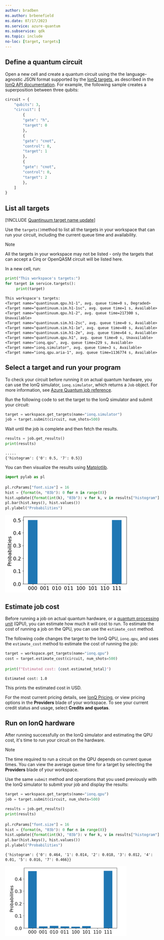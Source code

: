 ```yaml
---
author: bradben
ms.author: brbenefield
ms.date: 07/17/2023
ms.service: azure-quantum
ms.subservice: qdk
ms.topic: include
no-loc: [target, targets]
---
```


## Define a quantum circuit

Open a new cell and create a quantum circuit using the the language-agnostic JSON format supported by the [IonQ targets](xref:microsoft.quantum.providers.ionq), as described in the [IonQ API documentation](https://docs.ionq.com/#tag/quantum_programs). For example, the following sample creates a superposition between three qubits:

```python
circuit = {
    "qubits": 3,
    "circuit": [
        {
        "gate": "h",
        "target": 0
        },
        {
        "gate": "cnot",
        "control": 0,
        "target": 1
        },
        {
        "gate": "cnot",
        "control": 0,
        "target": 2
        },
    ]
}
```

## List all targets

[!INCLUDE [Quantinuum target name update](quantinuum-name-change.md)]

Use the `targets()`method to list all the targets in your workspace that can run your circuit, including the
current queue time and availability.

> [!NOTE]
> All the targets in your workspace may not be listed - only the targets that can accept a Cirq or OpenQASM circuit will be listed here. 

In a new cell, run:

```python
print("This workspace's targets:")
for target in service.targets():
     print(target)
```

```output
This workspace's targets:
<Target name="quantinuum.qpu.h1-1", avg. queue time=0 s, Degraded>
<Target name="quantinuum.sim.h1-1sc", avg. queue time=1 s, Available>
<Target name="quantinuum.qpu.h1-2", avg. queue time=217300 s, Unavailable>
<Target name="quantinuum.sim.h1-2sc", avg. queue time=0 s, Available>
<Target name="quantinuum.sim.h1-1e", avg. queue time=40 s, Available>
<Target name="quantinuum.sim.h1-2e", avg. queue time=64 s, Available>
<Target name="quantinuum.qpu.h1", avg. queue time=0 s, Unavailable>
<Target name="ionq.qpu", avg. queue time=229 s, Available>
<Target name="ionq.simulator", avg. queue time=3 s, Available>
<Target name="ionq.qpu.aria-1", avg. queue time=1136774 s, Available>
```

## Select a target and run your program

To check your circuit before running it on actual quantum hardware, you can use the IonQ simulator, `ionq.simulator`, which returns a `Job` object. For more information, see [Azure Quantum job reference](xref:microsoft.quantum.optimization.job-reference).

Run the following code to set the target to the IonQ simulator and submit your circuit:

```python
target = workspace.get_targets(name="ionq.simulator")
job = target.submit(circuit, num_shots=500)
```

Wait until the job is complete and then fetch the results.

```python
results = job.get_results()
print(results)
```

```output
.....
{'histogram': {'0': 0.5, '7': 0.5}}
```

You can then visualize the results using [Matplotlib](https://matplotlib.org/stable/users/installing/index.html).

```python
import pylab as pl

pl.rcParams["font.size"] = 16
hist = {format(n, "03b"): 0 for n in range(8)}
hist.update({format(int(k), "03b"): v for k, v in results["histogram"].items()})
pl.bar(hist.keys(), hist.values())
pl.ylabel("Probabilities")
```

![IonQ job output](../media/ionq-results.png)


## Estimate job cost

Before running a job on actual quantum hardware, or a [quantum processing unit](xref:microsoft.quantum.target-profiles) (QPU), you can estimate how much it will cost to run. To estimate the cost of running a job on the QPU, you can use the `estimate_cost` method.

The following code changes the target to the IonQ QPU, `ionq.qpu`, and uses the `estimate_cost` method to estimate the cost of running the job:

```python
target = workspace.get_targets(name="ionq.qpu")
cost = target.estimate_cost(circuit, num_shots=500)

print(f"Estimated cost: {cost.estimated_total}")
```

```output
Estimated cost: 1.0
```

This prints the estimated cost in USD.

For the most current pricing details, see [IonQ Pricing](xref:microsoft.quantum.providers.ionq#pricing), or view pricing options in the **Providers** blade of your workspace. To see your current credit status and usage, select **Credits and quotas**.

## Run on IonQ hardware

After running successfully on the IonQ simulator and estimating the QPU cost, it's time to run your circuit on the hardware. 

> [!NOTE] 
> The time required to run a circuit on the QPU depends on current queue times. You can view the average queue time for a target by selecting the **Providers** blade of your workspace.

Use the same `submit` method and operations that you used previously with the IonQ simulator to submit your job and display the results:

```python
target = workspace.get_targets(name="ionq.qpu")
job = target.submit(circuit, num_shots=500)
```

```python
results = job.get_results()
print(results)

pl.rcParams["font.size"] = 16
hist = {format(n, "03b"): 0 for n in range(8)}
hist.update({format(int(k), "03b"): v for k, v in results["histogram"].items()})
pl.bar(hist.keys(), hist.values())
pl.ylabel("Probabilities")
```

```output
{'histogram': {'0': 0.464, '1': 0.014, '2': 0.018, '3': 0.012, '4': 0.01, '5': 0.016, '7': 0.466}}
```

![IonQ job output qpu](../media/ionq-results-qpu.png)
